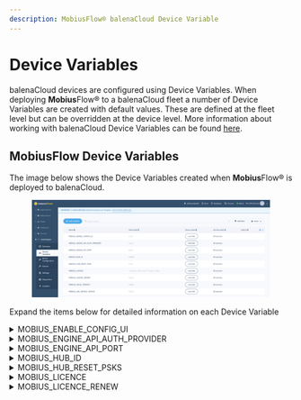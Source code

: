 ```yaml
---
description: MobiusFlow® balenaCloud Device Variable
---
```


# Device Variables

balenaCloud devices are configured using Device Variables. When deploying **Mobius**Flow® to a balenaCloud fleet a number of Device Variables are created with default values. These are defined at the fleet level but can be overridden at the device level. More information about working with balenaCloud Device Variables can be found [here](https://docs.balena.io/learn/manage/variables/#device-variables).

## MobiusFlow Device Variables

The image below shows the Device Variables created when **Mobius**Flow® is deployed to balenaCloud.

<figure><img src="../../.gitbook/assets/Balena Variables.png" alt=""><figcaption></figcaption></figure>

Expand the items below for detailed information on each Device Variable

<details>

<summary>MOBIUS_ENABLE_CONFIG_UI</summary>

Enable or disable the MobiusFlow® configuration user interface

**Possible Values:** (default shown in bold)

* **true** _- Enable the configuration user interface_
* false _- Disable the configuration user interface_

</details>

<details>

<summary>MOBIUS_ENGINE_API_AUTH_PROVIDER</summary>

Select which authentication provider to use for the Engine Rest API.

**Possible Values:** (default shown in bold)

* **local** _- Use the local user database_

</details>

<details>

<summary>MOBIUS_ENGINE_API_PORT</summary>

The Engine Rest API port

**Possible Values:** (default shown in bold)

* **8443**

</details>

<details>

<summary>MOBIUS_HUB_ID</summary>

The HUB ID used by this **Mobius**Flow® instance

**Possible Values:** (default shown in bold)

* **000001** _- Can be any six digit hex number_

</details>

<details>

<summary>MOBIUS_HUB_RESET_PSKS</summary>

Reset all **Mobius**Flow® Service pre-shared keys on startup

**Possible Values:** (default shown in bold)

* **true** _- reset the pre-shared keys on startup_
* false _- do not reset the pre-shared keys on startup_

</details>

<details>

<summary>MOBIUS_LICENCE</summary>

The **Mobius**Flow® licence code for this device

**Possible Values:** _a valid licence code_

</details>

<details>

<summary>MOBIUS_LICENCE_RENEW</summary>

Change the **Mobius**Flow® licence code. Set this to **true** when replacing an licence code

**Possible Values:** (default shown in bold)

* true _- Change the licence code_
* **false** _- Use existing licence code_

</details>

